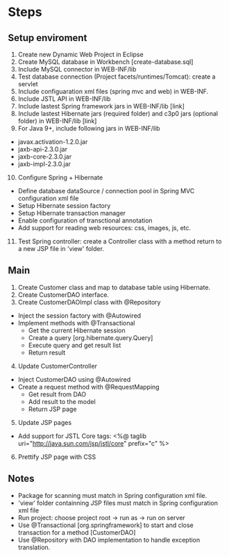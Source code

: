 # Steps

## Setup enviroment
1. Create new Dynamic Web Project in Eclipse
2. Create MySQL database in Workbench [create-database.sql]
3. Include MySQL connector in WEB-INF/lib
4. Test database connection (Project facets/runtimes/Tomcat): create a servlet
5. Include configuaration xml files (spring mvc and web) in WEB-INF.
6. Include JSTL API in WEB-INF/lib
7. Include lastest Spring framework jars in WEB-INF/lib [link]
8. Include lastest Hibernate jars (required folder) and c3p0 jars (optional folder) in WEB-INF/lib [link]
9. For Java 9+, include following jars in WEB-INF/lib
  - javax.activation-1.2.0.jar
  - jaxb-api-2.3.0.jar
  - jaxb-core-2.3.0.jar
  - jaxb-impl-2.3.0.jar
10. Configure Spring + Hibernate
  - Define database dataSource / connection pool in Spring MVC configuration xml file
  - Setup Hibernate session factory
  - Setup Hibernate transaction manager
  - Enable configuration of transctional annotation
  - Add support for reading web resources: css, images, js, etc.
11. Test Spring controller: create a Controller class with a method return to a new JSP file in 'view' folder.

## Main
1. Create Customer class and map to database table using Hibernate.
2. Create CustomerDAO interface.
3. Create CustomerDAOImpl class with @Repository
  - Inject the session factory with @Autowired
  - Implement methods with @Transactional
    - Get the current Hibernate session
    - Create a query [org.hibernate.query.Query]
    - Execute query and get result list
    - Return result
4. Update CustomerController
  - Inject CustomerDAO using @Autowired
  - Create a request method with @RequestMapping
    - Get result from DAO
    - Add result to the model
    - Return JSP page
5. Update JSP pages
  - Add support for JSTL Core tags: <%@ taglib uri="http://java.sun.com/jsp/jstl/core" prefix="c" %>
6. Prettify JSP page with CSS
## Notes
- Package for scanning must match in Spring configuration xml file.
- 'view' folder containning JSP files must match in Spring configuration xml file
- Run project: choose project root -> run as -> run on server
- Use @Transactional [org.springframework] to start and close transaction for a method [CustomerDAO]
- Use @Repository with DAO implementation to handle exception translation.

















